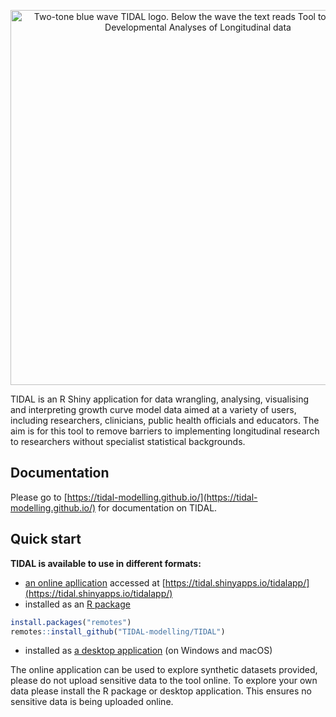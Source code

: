 <p align="center">
<img width="600" alt="Two-tone blue wave TIDAL logo. Below the wave the text reads Tool to Implement Developmental Analyses of Longitudinal data" src="https://user-images.githubusercontent.com/24313187/216609683-bac9e15c-6860-4441-a9ae-936f81940b1b.png">
</p>

TIDAL is an R Shiny application for data wrangling, analysing, visualising and interpreting growth curve model data aimed at a variety of users, including researchers, clinicians, public health officials and educators. The aim is for this tool to remove barriers to implementing longitudinal research to researchers without specialist statistical backgrounds. 

## Documentation

Please go to [https://tidal-modelling.github.io/](https://tidal-modelling.github.io/) for documentation on TIDAL.

## Quick start

**TIDAL is available to use in different formats:**
* [an online apllication](https://tidal-modelling.github.io/docs/installation/Online) accessed at [https://tidal.shinyapps.io/tidalapp/](https://tidal.shinyapps.io/tidalapp/)
* installed as an [R package](https://tidal-modelling.github.io/docs/installation/R_package)
```r
install.packages("remotes")
remotes::install_github("TIDAL-modelling/TIDAL")
```
* installed as [a desktop application](https://tidal-modelling.github.io/docs/installation/desktop) (on Windows and macOS)

The online application can be used to explore synthetic datasets provided, please do not upload sensitive data to the tool online. To explore your own data please install the R package or desktop application. This ensures no sensitive data is being uploaded online.
